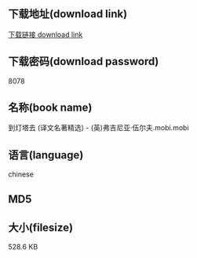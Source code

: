 ## 下载地址(download link)
[下载链接 download link](https://voluble-croquembouche-d321dc.netlify.app/?s=%E5%88%B0%E7%81%AF%E5%A1%94%E5%8E%BB+%28%E8%AF%91%E6%96%87%E5%90%8D%E8%91%97%E7%B2%BE%E9%80%89%29+-+%28%E8%8B%B1%29%E5%BC%97%E5%90%89%E5%B0%BC%E4%BA%9A%C2%B7%E4%BC%8D%E5%B0%94%E5%A4%AB.mobi)

## 下载密码(download password)
8078

## 名称(book name)
到灯塔去 (译文名著精选) - (英)弗吉尼亚·伍尔夫.mobi.mobi

## 语言(language)
chinese

## MD5


## 大小(filesize)
528.6 KB

